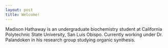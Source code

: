 ```yaml
---
layout: post
title: Welcome!
---
```

Madison Hathaway is an undergraduate biochemistry student at California Polytechnic State University, San Luis Obispo. Currently working under Dr. Palandoken in his research group studying organic synthesis.
